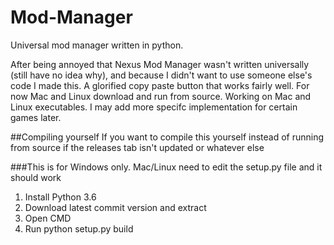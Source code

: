 # Mod-Manager
Universal mod manager written in python.

After being annoyed that Nexus Mod Manager wasn't written universally (still have no idea why), and because I didn't want to use someone else's code I made this.
A glorified copy paste button that works fairly well. For now Mac and Linux download and run from source. Working on Mac and Linux executables. I may add more specifc implementation for certain games later. 

##Compiling yourself
If you want to compile this yourself instead of running from source if the releases tab isn't updated or whatever else

###This is for Windows only. Mac/Linux need to edit the setup.py file and it should work

1. Install Python 3.6
2. Download latest commit version and extract
3. Open CMD
4. Run python setup.py build
